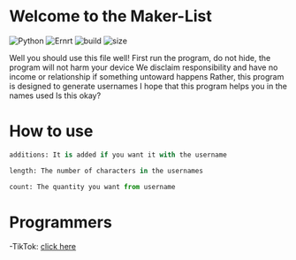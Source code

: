 # Welcome to the Maker-List
![Python](https://img.shields.io/static/v1?label=Python&message=3.9.1&color=informational)
![Ernrt](https://img.shields.io/static/v1?label=System&message=Windows,%20Linux,%20Mac&color=yellowgreen)
![build](https://img.shields.io/badge/build-passing-brightgreen)
![size](https://img.shields.io/static/v1?label=minified%20size&message=2.20%20kb&color=orange)

Well you should use this file well!
First run the program, do not hide, the program will not harm your device
We disclaim responsibility and have no income or relationship if something untoward happens
Rather, this program is designed to generate usernames
I hope that this program helps you in the names used
Is this okay?

How to use
=================

```python
additions: It is added if you want it with the username

length: The number of characters in the usernames

count: The quantity you want from username
```
Programmers
=================

-TikTok: [click here](https://www.tiktok.com/@l.7a)
